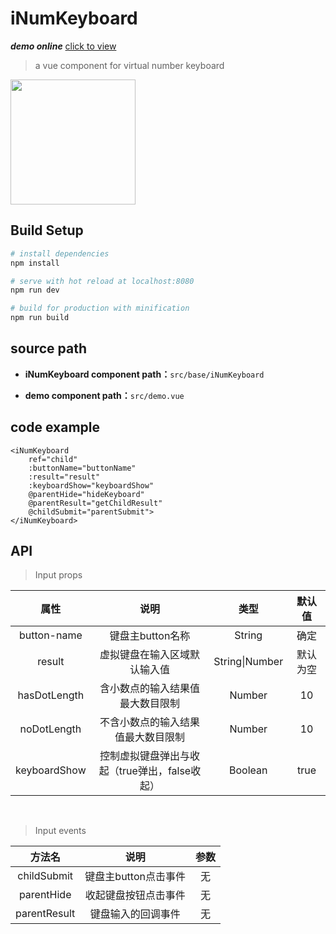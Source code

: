 # iNumKeyboard

***demo online*** [click to view](https://taylor-chan.github.io/vue-num-keyboard/dist/#/)

> a vue component for virtual number keyboard

<img width="200px" src="http://ww1.sinaimg.cn/mw690/873fcdb7gy1fs8hz3wxkbj20u01hcabp.jpg" />

## Build Setup

``` bash
# install dependencies
npm install

# serve with hot reload at localhost:8080
npm run dev

# build for production with minification
npm run build

```



## source path

- **iNumKeyboard component path：**`src/base/iNumKeyboard`

- **demo component path：**`src/demo.vue`  


## code example

```  
<iNumKeyboard
    ref="child" 
    :buttonName="buttonName" 
    :result="result" 
    :keyboardShow="keyboardShow" 
    @parentHide="hideKeyboard" 
    @parentResult="getChildResult" 
    @childSubmit="parentSubmit">
</iNumKeyboard>
```



## API 
>Input props  

|属性|说明|类型|默认值|
|:----:|:------:|:-----:|:------:|
|button-name|键盘主button名称|String|确定|
|result|虚拟键盘在输入区域默认输入值|String\|Number|默认为空|
|hasDotLength|含小数点的输入结果值最大数目限制|Number|10|
|noDotLength|不含小数点的输入结果值最大数目限制|Number|10|
|keyboardShow|控制虚拟键盘弹出与收起（true弹出，false收起）|Boolean|true|

<br/>

>Input events  

|方法名|说明|参数|
|:-----:|:------:|:-----:|
|childSubmit|键盘主button点击事件|无|
|parentHide|收起键盘按钮点击事件|无|
|parentResult|键盘输入的回调事件|无|









